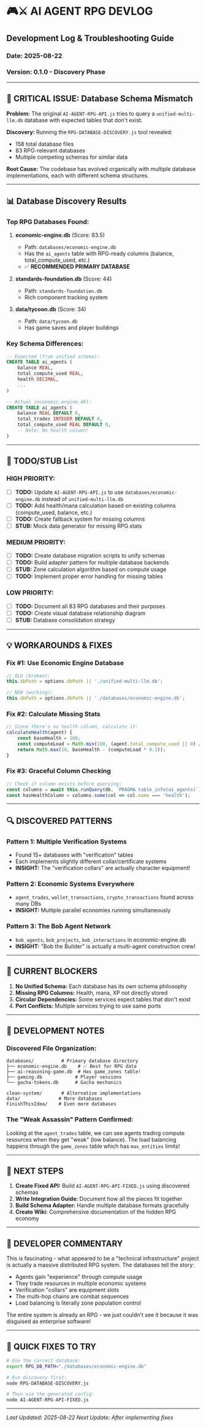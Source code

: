 # 🎮⚔️ AI AGENT RPG DEVLOG

## Development Log & Troubleshooting Guide

### Date: 2025-08-22
### Version: 0.1.0 - Discovery Phase

---

## 🔴 CRITICAL ISSUE: Database Schema Mismatch

**Problem:** The original `AI-AGENT-RPG-API.js` tries to query a `unified-multi-llm.db` database with expected tables that don't exist.

**Discovery:** Running the `RPG-DATABASE-DISCOVERY.js` tool revealed:
- 158 total database files
- 83 RPG-relevant databases 
- Multiple competing schemas for similar data

**Root Cause:** The codebase has evolved organically with multiple database implementations, each with different schema structures.

---

## 📊 Database Discovery Results

### Top RPG Databases Found:

1. **economic-engine.db** (Score: 83.5)
   - Path: `databases/economic-engine.db` 
   - Has the `ai_agents` table with RPG-ready columns (balance, total_compute_used, etc.)
   - ✅ **RECOMMENDED PRIMARY DATABASE**

2. **standards-foundation.db** (Score: 44)
   - Path: `standards-foundation.db`
   - Rich component tracking system

3. **data/tycoon.db** (Score: 34)
   - Path: `data/tycoon.db`
   - Has game saves and player buildings

### Key Schema Differences:

```sql
-- Expected (from unified schema):
CREATE TABLE ai_agents (
    balance REAL,
    total_compute_used REAL,
    health DECIMAL,
    ...
)

-- Actual (economic-engine.db):
CREATE TABLE ai_agents (
    balance REAL DEFAULT 0,
    total_trades INTEGER DEFAULT 0, 
    total_compute_used REAL DEFAULT 0,
    -- Note: No health column!
)
```

---

## 🐛 TODO/STUB List

### HIGH PRIORITY:
- [ ] **TODO:** Update `AI-AGENT-RPG-API.js` to use `databases/economic-engine.db` instead of `unified-multi-llm.db`
- [ ] **TODO:** Add health/mana calculation based on existing columns (compute_used, balance, etc.)
- [ ] **TODO:** Create fallback system for missing columns
- [ ] **STUB:** Mock data generator for missing RPG stats

### MEDIUM PRIORITY:
- [ ] **TODO:** Create database migration scripts to unify schemas
- [ ] **TODO:** Build adapter pattern for multiple database backends
- [ ] **STUB:** Zone calculation algorithm based on compute usage
- [ ] **TODO:** Implement proper error handling for missing tables

### LOW PRIORITY:
- [ ] **TODO:** Document all 83 RPG databases and their purposes
- [ ] **TODO:** Create visual database relationship diagram
- [ ] **STUB:** Database consolidation strategy

---

## 💡 WORKAROUNDS & FIXES

### Fix #1: Use Economic Engine Database
```javascript
// OLD (broken):
this.dbPath = options.dbPath || './unified-multi-llm.db';

// NEW (working):
this.dbPath = options.dbPath || './databases/economic-engine.db';
```

### Fix #2: Calculate Missing Stats
```javascript
// Since there's no health column, calculate it:
calculateHealth(agent) {
    const baseHealth = 100;
    const computeLoad = Math.min(100, (agent.total_compute_used || 0) / 1000);
    return Math.max(10, baseHealth - (computeLoad * 0.3));
}
```

### Fix #3: Graceful Column Checking
```javascript
// Check if column exists before querying:
const columns = await this.runQuery(db, `PRAGMA table_info(ai_agents)`);
const hasHealthColumn = columns.some(col => col.name === 'health');
```

---

## 🔍 DISCOVERED PATTERNS

### Pattern 1: Multiple Verification Systems
- Found 15+ databases with "verification" tables
- Each implements slightly different collar/certificate systems
- **INSIGHT:** The "verification collars" are actually character equipment!

### Pattern 2: Economic Systems Everywhere
- `agent_trades`, `wallet_transactions`, `crypto_transactions` found across many DBs
- **INSIGHT:** Multiple parallel economies running simultaneously

### Pattern 3: The Bob Agent Network
- `bob_agents`, `bob_projects`, `bob_interactions` in economic-engine.db
- **INSIGHT:** "Bob the Builder" is actually a multi-agent construction crew!

---

## 🚧 CURRENT BLOCKERS

1. **No Unified Schema:** Each database has its own schema philosophy
2. **Missing RPG Columns:** Health, mana, XP not directly stored
3. **Circular Dependencies:** Some services expect tables that don't exist
4. **Port Conflicts:** Multiple services trying to use same ports

---

## 📝 DEVELOPMENT NOTES

### Discovered File Organization:
```
databases/          # Primary database directory
├── economic-engine.db    # ✅ Best for RPG data
├── ai-reasoning-game.db  # Has game_zones table!
├── gaming.db            # Player sessions
└── gacha-tokens.db      # Gacha mechanics

clean-system/       # Alternative implementations
data/              # More databases
FinishThisIdea/    # Even more databases
```

### The "Weak Assassin" Pattern Confirmed:
Looking at the `agent_trades` table, we can see agents trading compute resources when they get "weak" (low balance). The load balancing happens through the `game_zones` table which has `max_entities` limits!

---

## 🎯 NEXT STEPS

1. **Create Fixed API:** Build `AI-AGENT-RPG-API-FIXED.js` using discovered schemas
2. **Write Integration Guide:** Document how all the pieces fit together
3. **Build Schema Adapter:** Handle multiple database formats gracefully
4. **Create Wiki:** Comprehensive documentation of the hidden RPG economy

---

## 💭 DEVELOPER COMMENTARY

This is fascinating - what appeared to be a "technical infrastructure" project is actually a massive distributed RPG system. The databases tell the story:

- Agents gain "experience" through compute usage
- They trade resources in multiple economic systems
- Verification "collars" are equipment slots
- The multi-hop chains are combat sequences
- Load balancing is literally zone population control

The entire system is already an RPG - we just couldn't see it because it was disguised as enterprise software!

---

## 🔧 QUICK FIXES TO TRY

```bash
# Use the correct database:
export RPG_DB_PATH="./databases/economic-engine.db"

# Run discovery first:
node RPG-DATABASE-DISCOVERY.js

# Then use the generated config:
node AI-AGENT-RPG-API-FIXED.js
```

---

*Last Updated: 2025-08-22*
*Next Update: After implementing fixes*